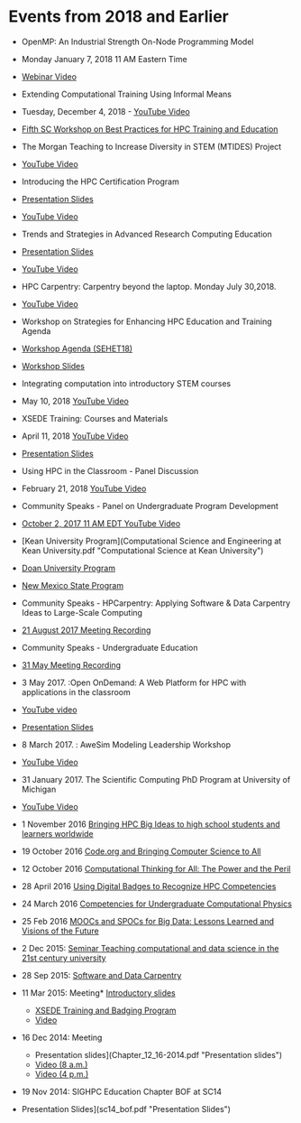 # Events from 2018 and Earlier

* OpenMP: An Industrial Strength On-Node Programming Model

* Monday January 7, 2018 11 AM Eastern Time
* [Webinar Video](https://sighpceducation.acm.org/events/openmpvideo.html)

* Extending Computational Training Using Informal Means

* Tuesday, December 4, 2018 - [YouTube Video](https://youtu.be/CJP8jkR4aCU "YouTube Video")

* [Fifth SC Workshop on Best Practices for HPC Training and Education](https://sighpceducation.acm.org/BPHTE18.html "Fifth SC Workshop on Best Practices for HPC Training and Education")

* The Morgan Teaching to Increase Diversity in STEM (MTIDES) Project

* [YouTube Video](https://youtu.be/kXFkKoK_FJg)

* Introducing the HPC Certification Program

* [Presentation Slides](https://sighpceducation.acm.org/events/HPC_certpreso.pdf)
* [YouTube Video](https://youtu.be/tP4Y6FENSaQ)

* Trends and Strategies in Advanced Research Computing Education

* [Presentation Slides](toronto_3_11_2015.pdf)
* [YouTube Video](https://youtu.be/Ou3vLdUJy2Y)

* HPC Carpentry: Carpentry beyond the laptop. Monday July 30,2018.

* [YouTube Video](https://youtu.be/hlUQIaQdgQQ)

* Workshop on Strategies for Enhancing HPC Education and Training Agenda

* [Workshop Agenda (SEHET18)](https://sighpceducation.acm.org/sehet1.html "Workshop Agenda(SEHET18)")

* [Workshop Slides](ischpcedu-2.pdf "Workshop Slides")

* Integrating computation into introductory STEM courses

* May 10, 2018 [YouTube Video](https://youtu.be/l-HBMKoHa1Q "YouTube Video")

* XSEDE Training: Courses and Materials

* April 11, 2018 [YouTube Video](https://youtu.be/KhYFTEDHrR0 "YouTube Video")
* [Presentation Slides](ACM11April2018.pdf "Presentation Slides")

* Using HPC in the Classroom - Panel Discussion

* February 21, 2018 [YouTube Video](https://youtu.be/neKBG4i2wPk "YouTube Video")

* Community Speaks - Panel on Undergraduate Program Development

* [October 2, 2017 11 AM EDT YouTube Video](https://youtu.be/8AHPMFsztzs)
* [Kean University Program](Computational Science and Engineering at Kean University.pdf "Computational Science at Kean University")

* [Doan University Program](Doan_Univ.pdf "Doan University Program")

* [New Mexico State Program](NMSU_Computational_Materials_Minor.pdf "New Mexico State Program")

* Community Speaks - HPCarpentry: Applying Software & Data Carpentry Ideas to Large-Scale Computing

* [21 August 2017 Meeting Recording](https://youtu.be/_jXXGaHCNHs)

* Community Speaks - Undergraduate Education

* [31 May Meeting Recording](https://youtu.be/PAjw0tk53og)

* 3 May 2017. :Open OnDemand: A Web Platform for HPC with applications in the classroom

* [YouTube video](https://youtu.be/UCmzwV37Ta4 "Open OnDemand")
* [Presentation Slides](OnDemand-in-classroom.pdf "Presentation Slides")

* 8 March 2017. : AweSim Modeling Leadership Workshop

* [YouTube Video](https://youtu.be/BW8beTiik_o "AweSim Modeling Leadership Workshop")

* 31 January 2017. The Scientific Computing PhD Program at University of Michigan

* [YouTube Video](https://youtu.be/8wJDhezPrVY "The Scientific Computing PhD Program at the University of Michigan")

* 1 November 2016 [Bringing HPC Big Ideas to high school students and learners worldwide](https://youtu.be/IylT4TDiZA0 "Bringing HPC Big Ideas to high school students and learners worldwide")
* 19 October 2016 [Code.org and Bringing Computer Science to All](https://www.youtube.com/watch?v=8hHHjhkDxdU&feature=youtu.be "Code.org and Bringing Computer Science to All")
* 12 October 2016 [Computational Thinking for All: The Power and the Peril](https://youtu.be/OId1AIDv3o4 "Computational Thinking for All Video")
* 28 April 2016 [Using Digital Badges to Recognize HPC Competencies](https://youtu.be/ItWTdOx8ExU "Using Digital Badges to Recognize HPC Competencies")
* 24 March 2016 [Competencies for Undergraduate Computational Physics](https://www.youtube.com/watch?v=A-00UZRBTiU "YouTube Link")
* 25 Feb 2016 [MOOCs and SPOCs for Big Data: Lessons Learned and Visions of the Future](https://youtu.be/XnN0IVuplcQ "YouTube Video")
* 2 Dec 2015: [Seminar Teaching computational and data science in the 21st century university](https://youtu.be/ZOFE4fmlYAU "YouTube Video")
* 28 Sep 2015: [Software and Data Carpentry](https://www.youtube.com/watch?v=B2kuxi6KALU)
* 11 Mar 2015: Meeting*   [Introductory slides](meeting_3_11_2015.pdf "Introduction to the Meeting")
  * [XSEDE Training and Badging Program](XSEDEBadgeSlides-SIGHPC.pdf "XSEDE Training and Badging")
  * [Video](http://youtu.be/HtHqaRd_8Fo)
* 16 Dec 2014: Meeting
  * Presentation slides](Chapter_12_16-2014.pdf "Presentation slides")
  * [Video (8 a.m.)](https://www.youtube.com/watch?v=ElHjUOwwV2o)
  * [Video (4 p.m.)](https://www.youtube.com/watch?v=7bJmHsBmUIk)
* 19 Nov 2014: SIGHPC Education Chapter BOF at SC14
* Presentation Slides](sc14_bof.pdf "Presentation Slides")
